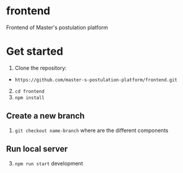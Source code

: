 # frontend
Frontend of Master's postulation platform

# Get started

1. Clone the repository: 
* `https://github.com/master-s-postulation-platform/frontend.git `

2. `cd frontend`
3. `npm install`

## Create a new branch
1. `git checkout name-branch` where are the different components
## Run local server
3. `npm run start` development 
